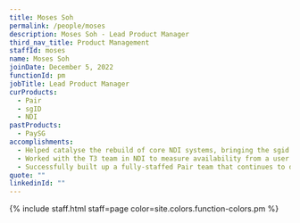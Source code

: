 ```yaml
---
title: Moses Soh
permalink: /people/moses
description: Moses Soh - Lead Product Manager
third_nav_title: Product Management
staffId: moses
name: Moses Soh
joinDate: December 5, 2022
functionId: pm
jobTitle: Lead Product Manager
curProducts:
  - Pair
  - sgID
  - NDI
pastProducts:
  - PaySG
accomplishments:
  - Helped catalyse the rebuild of core NDI systems, bringing the sgid and NDI teams together to deliver cost-effective, reliable and secure digital identity for Singapore.
  - Worked with the T3 team in NDI to measure availability from a user perspective, and start a culture of continuous improvement.
  - Successfully built up a fully-staffed Pair team that continues to deliver useful products that make knowledge work in the government more delightful & productive (Pair Chat, Intern, Search and Noms) for more than 35,000 users.
quote: ""
linkedinId: ""
---
```


{% include staff.html staff=page color=site.colors.function-colors.pm %}
